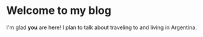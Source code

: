 # Welcome to my blog

I'm glad **you** are here! I plan to talk about traveling to and living in Argentina.

